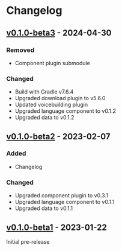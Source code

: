 Changelog
=========

[v0.1.0-beta3] - 2024-04-30
---------------------------

### Removed

- Component plugin submodule

### Changed

- Build with Gradle v7.6.4
- Upgraded download plugin to v5.6.0
- Updated voicebuilding plugin
- Upgraded language component to v0.1.2
- Upgraded data to v0.1.2

[v0.1.0-beta2] - 2023-02-07
---------------------------

### Added

- Changelog

### Changed

- Upgraded component plugin to v0.3.1
- Upgraded language component to v0.1.1
- Upgraded data to v0.1.1

[v0.1.0-beta1] - 2023-01-22
---------------------------

Initial pre-release

[v0.1.0-beta3]: https://github.com/marytts/voice-serbski-institut-dsb-juro/releases/tag/v0.1.0-beta2
[v0.1.0-beta2]: https://github.com/marytts/voice-serbski-institut-dsb-juro/releases/tag/v0.1.0-beta2
[v0.1.0-beta1]: https://github.com/marytts/voice-serbski-institut-dsb-juro/releases/tag/v0.1.0-beta1
